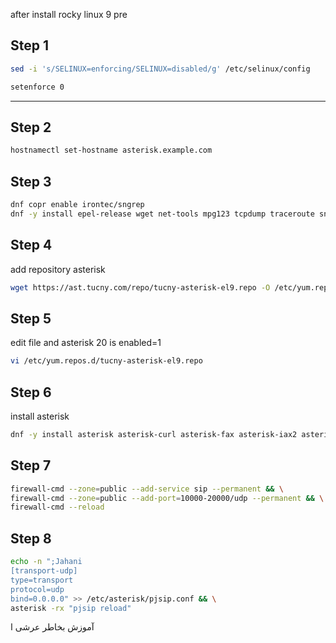 after install rocky linux 9 
pre
## Step 1
```bash
sed -i 's/SELINUX=enforcing/SELINUX=disabled/g' /etc/selinux/config
```
```bash
setenforce 0 
```
---------------
## Step 2

```bash
hostnamectl set-hostname asterisk.example.com
```

## Step 3
```bash
dnf copr enable irontec/sngrep
dnf -y install epel-release wget net-tools mpg123 tcpdump traceroute sngrep

```
## Step 4
add repository asterisk
```bash
wget https://ast.tucny.com/repo/tucny-asterisk-el9.repo -O /etc/yum.repos.d/tucny-asterisk-el9.repo
```
## Step 5 
edit file and asterisk 20 is enabled=1
```bash
vi /etc/yum.repos.d/tucny-asterisk-el9.repo
```

## Step 6
install asterisk 
```bash
dnf -y install asterisk asterisk-curl asterisk-fax asterisk-iax2 asterisk-moh-opsound-wav asterisk-mp3 asterisk-sip asterisk-snmp asterisk-sounds-core-en asterisk-voicemail asterisk-dahdi
```
## Step 7

```bash
firewall-cmd --zone=public --add-service sip --permanent && \
firewall-cmd --zone=public --add-port=10000-20000/udp --permanent && \
firewall-cmd --reload
```

## Step 8
```bash
echo -n ";Jahani
[transport-udp]
type=transport
protocol=udp 
bind=0.0.0.0" >> /etc/asterisk/pjsip.conf && \
asterisk -rx "pjsip reload"
```
آموزش بخاطر عرشی
ا

